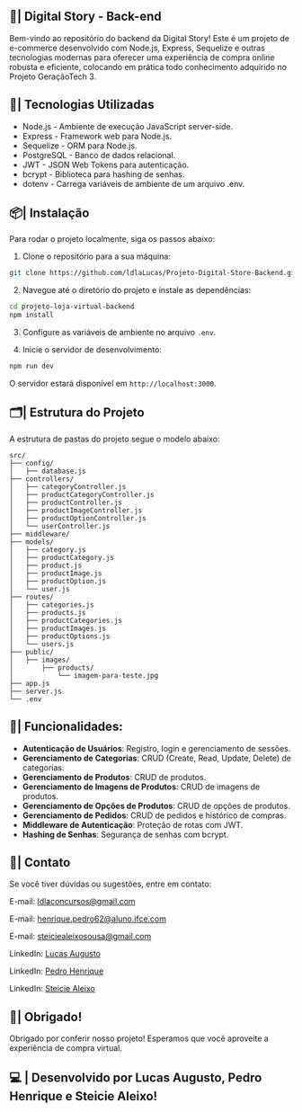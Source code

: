 ## 🛒| Digital Story - Back-end

Bem-vindo ao repositório do backend da Digital Story! Este é um projeto de e-commerce desenvolvido com Node.js, Express, Sequelize e outras tecnologias modernas para oferecer uma experiência de compra online robusta e eficiente, colocando em prática todo conhecimento adquirido no Projeto GeraçãoTech 3.

## 🚀| Tecnologias Utilizadas
- Node.js - Ambiente de execução JavaScript server-side.
- Express - Framework web para Node.js.
- Sequelize - ORM para Node.js.
- PostgreSQL - Banco de dados relacional.
- JWT - JSON Web Tokens para autenticação.
- bcrypt - Biblioteca para hashing de senhas.
- dotenv - Carrega variáveis de ambiente de um arquivo .env.

## 📦| Instalação
Para rodar o projeto localmente, siga os passos abaixo:

1. Clone o repositório para a sua máquina:

  ```bash
git clone https://github.com/ldlaLucas/Projeto-Digital-Store-Backend.git
  ```

2. Navegue até o diretório do projeto e instale as dependências:

  ```bash
cd projeto-loja-virtual-backend
npm install
  ```

3. Configure as variáveis de ambiente no arquivo `.env`.

4. Inicie o servidor de desenvolvimento:

  ```bash
npm run dev
  ```
O servidor estará disponível em `http://localhost:3000`.

## 🗂️| Estrutura do Projeto
A estrutura de pastas do projeto segue o modelo abaixo:

```
src/
├── config/
│   ├── database.js
├── controllers/
│   ├── categoryController.js
│   ├── productCategoryController.js
│   ├── productController.js
│   ├── productImageController.js
│   ├── productOptionController.js
│   └── userController.js
├── middleware/
├── models/
│   ├── category.js
│   ├── productCategory.js
│   ├── product.js
│   ├── productImage.js
│   ├── productOption.js
│   └── user.js
├── routes/
│   ├── categories.js
│   ├── products.js
│   ├── productCategories.js
│   ├── productImages.js
│   ├── productOptions.js
│   └── users.js
├── public/
│   ├── images/
│       ├── products/
│           └── imagem-para-teste.jpg
├── app.js
├── server.js
└── .env
```

## 🌟| Funcionalidades:

- **Autenticação de Usuários**: Registro, login e gerenciamento de sessões.
- **Gerenciamento de Categorias**: CRUD (Create, Read, Update, Delete) de categorias.
- **Gerenciamento de Produtos**: CRUD de produtos.
- **Gerenciamento de Imagens de Produtos**: CRUD de imagens de produtos.
- **Gerenciamento de Opções de Produtos**: CRUD de opções de produtos.
- **Gerenciamento de Pedidos**: CRUD de pedidos e histórico de compras.
- **Middleware de Autenticação**: Proteção de rotas com JWT.
- **Hashing de Senhas**: Segurança de senhas com bcrypt.

## 📲| Contato
Se você tiver dúvidas ou sugestões, entre em contato:

E-mail: ldlaconcursos@gmail.com

E-mail: henrique.pedro62@aluno.ifce.com

E-mail: steiciealeixosousa@gmail.com

LinkedIn: [Lucas Augusto](https://www.linkedin.com/in/lucas-augusto-a752872b5)

LinkedIn: [Pedro Henrique](https://www.linkedin.com/in/-dev-suporte-profissional-ti-pedro-b2680a302/)

LinkedIn: [Steicie Aleixo](https://www.linkedin.com/in/steicie-aleixo-sousa-6053231a7/)

## 🎉| Obrigado!
Obrigado por conferir nosso projeto! Esperamos que você aproveite a experiência de compra virtual.

## 💻 | Desenvolvido por Lucas Augusto, Pedro Henrique e Steicie Aleixo!
